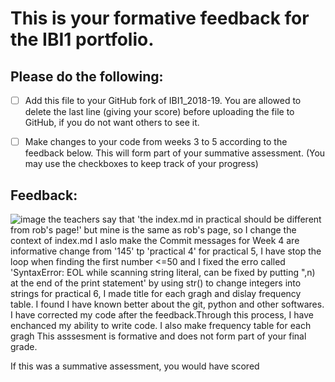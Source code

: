 # This is your formative feedback for the IBI1 portfolio.


## Please do the following:

- [ ] Add this file to your GitHub fork of IBI1_2018-19. You are allowed to delete the last line (giving your score) before uploading the file to GitHub, if you do not want others to see it. 
- [ ] Make changes to your code from weeks 3 to 5 according to the feedback below. This will form part of your summative assessment. (You may use the checkboxes to keep track of your progress) 


## Feedback:

![image](https://user-images.githubusercontent.com/79954961/118694437-a7585800-b83e-11eb-9673-b7d442eac7a0.png)
the teachers say that 'the index.md in practical should be different from rob's page!' but mine is the same as rob's page, so I change the context of index.md
I aslo make the Commit messages for Week 4 are informative change from '145' tp 'practical 4'
for practical 5, I have stop the loop when finding the first number <=50 and I fixed the erro called 'SyntaxError: EOL while scanning string literal, can be fixed by putting ",n) at the end of the print statement' by using str() to change integers into strings
for practical 6, I made title for each gragh and dislay frequency table.
I found I have known better about the git, python and other softwares. I have corrected my code after the feedback.Through this process, I have enchanced my ability to write code.
I also make frequency table for each gragh
This asssesment is formative and does not form part of your final grade. 

If this was a summative assessment, you would have scored 










